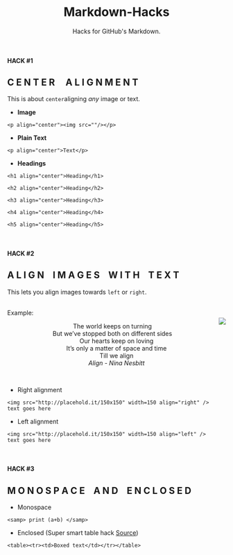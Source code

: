 <h1 align="center"> Markdown-Hacks</h1>
<p align="center">Hacks for GitHub's Markdown.</p>
<br>

#### HACK #1
## C E N T E R  &nbsp;&nbsp;&nbsp; A L I G N M E N T 

This is about ```center```aligning *any* image or text.

- **Image**
```
<p align="center"><img src=""/></p> 
```
- **Plain Text**
```
<p align="center">Text</p> 
```
- **Headings**
```
<h1 align="center">Heading</h1>
```
```
<h2 align="center">Heading</h2>
```
```
<h3 align="center">Heading</h3>
```
```
<h4 align="center">Heading</h4>
```
```
<h5 align="center">Heading</h5>
```
<br>

#### HACK #2
## A L I G N&nbsp;&nbsp;&nbsp; I M A G E S&nbsp;&nbsp;&nbsp; W I T H&nbsp;&nbsp;&nbsp; T E X T 

This lets you align images towards ```left``` or ```right```.

<br>
Example:
<img src="http://placehold.it/150x150"  align="right" vspace=20/>
<p align="center">The world keeps on turning<br>
But we’ve stopped both on different sides<br>
Our hearts keep on loving<br>
It’s only a matter of space and time<br>
Till we align<br>
<em>Align - Nina Nesbitt</em> </p>
<br>

- Right alignment
```
<img src="http://placehold.it/150x150" width=150 align="right" />
text goes here 
```

- Left alignment
```
<img src="http://placehold.it/150x150" width=150 align="left" />
text goes here 
```
<br>

#### HACK #3
## M O N O S P A C E&nbsp;&nbsp;&nbsp; A N D&nbsp;&nbsp;&nbsp; E N C L O S E D
- Monospace 
```
<samp> print (a+b) </samp>
```
- Enclosed (Super smart table hack [Source](https://github.com/shaunlebron/github-markdown-hacks))
```
<table><tr><td>Boxed text</td></tr></table>
```

